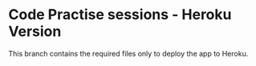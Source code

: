 # Code Practise sessions - Heroku Version
This branch contains the required files only to deploy the app to Heroku.
